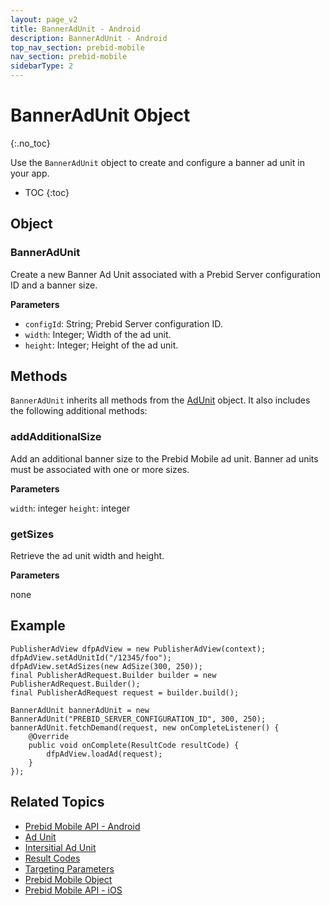 ```yaml
---
layout: page_v2
title: BannerAdUnit - Android
description: BannerAdUnit - Android
top_nav_section: prebid-mobile
nav_section: prebid-mobile
sidebarType: 2
---
```


# BannerAdUnit Object
{:.no_toc}

Use the `BannerAdUnit` object to create and configure a banner ad unit in your app.

* TOC
{:toc}

## Object

### BannerAdUnit

Create a new Banner Ad Unit associated with a Prebid Server configuration ID and a banner size.

**Parameters**

- `configId`: String; Prebid Server configuration ID.
- `width`: Integer; Width of the ad unit.
- `height`: Integer; Height of the ad unit.

## Methods

`BannerAdUnit` inherits all methods from the [AdUnit]({{site.baseurl}}/prebid-mobile/pbm-api/android/adunit-android.html) object. It also includes the following additional methods:

### addAdditionalSize

Add an additional banner size to the Prebid Mobile ad unit. Banner ad units must be associated with one or more sizes.

**Parameters**

`width`: integer
`height`: integer

### getSizes

Retrieve the ad unit width and height.

**Parameters**

none

## Example

```
PublisherAdView dfpAdView = new PublisherAdView(context);
dfpAdView.setAdUnitId("/12345/foo");
dfpAdView.setAdSizes(new AdSize(300, 250));
final PublisherAdRequest.Builder builder = new PublisherAdRequest.Builder();
final PublisherAdRequest request = builder.build();

BannerAdUnit bannerAdUnit = new BannerAdUnit("PREBID_SERVER_CONFIGURATION_ID", 300, 250);
bannerAdUnit.fetchDemand(request, new onCompleteListener() {
    @Override
    public void onComplete(ResultCode resultCode) {
        dfpAdView.loadAd(request);
    }
});
```

## Related Topics

- [Prebid Mobile API - Android]({{site.baseurl}}/prebid-mobile/pbm-api/android/pbm-api-android.html)
- [Ad Unit]({{site.baseurl}}/prebid-mobile/pbm-api/android/adunit-android.html)
- [Intersitial Ad Unit]({{site.baseurl}}/prebid-mobile/pbm-api/android/interstitialadunit-android.html)
- [Result Codes]({{site.baseurl}}/prebid-mobile/pbm-api/android/pbm-api-result-codes-android.html)
- [Targeting Parameters]({{site.baseurl}}/prebid-mobile/pbm-api/android/pbm-targeting-params-android.html)
- [Prebid Mobile Object]({{site.baseurl}}/prebid-mobile/pbm-api/android/prebidmobile-object-android.html)
- [Prebid Mobile API - iOS]({{site.baseurl}}/prebid-mobile/pbm-api/ios/pbm-api-ios.html)

